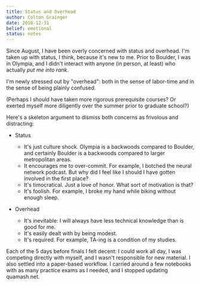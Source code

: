 ```yaml
---
title: Status and Overhead
author: Colton Grainger
date: 2018-12-31
belief: emotional
status: notes
---
```


Since August, I have been overly concerned with status and overhead. I'm taken up with status, I think, because it's new to me. Prior to Boulder, I was in Olympia, and I didn't interact with anyone (in person, at least) who actually *put me into rank*. 

I'm newly stressed out by "overhead": both in the sense of labor-time and in the sense of being plainly confused. 

(Perhaps I should have taken more rigorous prerequisite courses? Or exerted myself more diligently over the summer prior to graduate school?)

Here's a skeleton argument to dismiss both concerns as frivolous and distracting:

- Status

    - It's just culture shock. Olympia is a backwoods compared to Boulder, and certainly Boulder is a backwoods compared to larger metropolitan areas.
    - It encourages me to over-commit. For example, I botched the neural network podcast. But why did I feel like I should I have gotten involved in the first place?
    - It's timocratical. Just a love of honor. What sort of motivation is that?
    - It's foolish. For example, I broke my hand while biking without enough sleep.

- Overhead

    - It's inevitable: I  will always have less technical knowledge than is good for me.
    - It's easily dealt with by being modest.
    - It's required. For example, TA-ing is a condition of my studies.

Each of the 5 days before finals I felt decent: I could work all day, I was competing directly with myself, and I wasn't responsible for new material. I also settled into a paper-based workflow. I carried around a few notebooks with as many practice exams as I needed, and I stopped updating quamash.net. 
